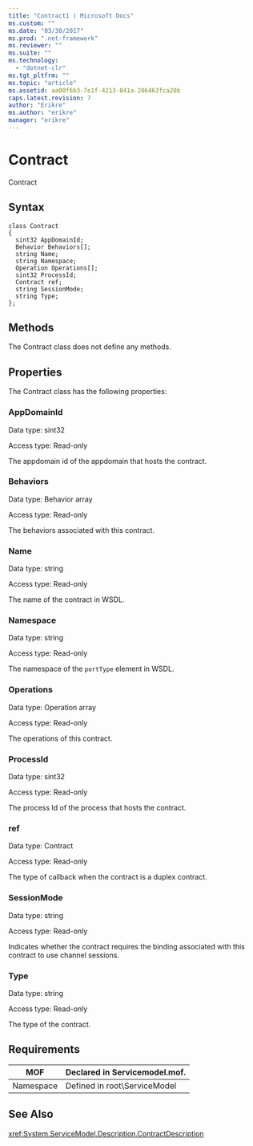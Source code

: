 ```yaml
---
title: "Contract1 | Microsoft Docs"
ms.custom: ""
ms.date: "03/30/2017"
ms.prod: ".net-framework"
ms.reviewer: ""
ms.suite: ""
ms.technology: 
  - "dotnet-clr"
ms.tgt_pltfrm: ""
ms.topic: "article"
ms.assetid: aa00f6b3-7e1f-4213-841a-206463fca20b
caps.latest.revision: 7
author: "Erikre"
ms.author: "erikre"
manager: "erikre"
---
```

# Contract
Contract  
  
## Syntax  
  
```  
class Contract  
{  
  sint32 AppDomainId;  
  Behavior Behaviors[];  
  string Name;  
  string Namespace;  
  Operation Operations[];  
  sint32 ProcessId;  
  Contract ref;  
  string SessionMode;  
  string Type;  
};  
```  
  
## Methods  
 The Contract class does not define any methods.  
  
## Properties  
 The Contract class has the following properties:  
  
### AppDomainId  
 Data type: sint32  
  
 Access type: Read-only  
  
 The appdomain id of the appdomain that hosts the contract.  
  
### Behaviors  
 Data type: Behavior array  
  
 Access type: Read-only  
  
 The behaviors associated with this contract.  
  
### Name  
 Data type: string  
  
 Access type: Read-only  
  
 The name of the contract in WSDL.  
  
### Namespace  
 Data type: string  
  
 Access type: Read-only  
  
 The namespace of the `portType` element in WSDL.  
  
### Operations  
 Data type: Operation array  
  
 Access type: Read-only  
  
 The operations of this contract.  
  
### ProcessId  
 Data type: sint32  
  
 Access type: Read-only  
  
 The process Id of the process that hosts the contract.  
  
### ref  
 Data type: Contract  
  
 Access type: Read-only  
  
 The type of callback when the contract is a duplex contract.  
  
### SessionMode  
 Data type: string  
  
 Access type: Read-only  
  
 Indicates whether the contract requires the binding associated with this contract to use channel sessions.  
  
### Type  
 Data type: string  
  
 Access type: Read-only  
  
 The type of the contract.  
  
## Requirements  
  
|MOF|Declared in Servicemodel.mof.|  
|---------|-----------------------------------|  
|Namespace|Defined in root\ServiceModel|  
  
## See Also  
 <xref:System.ServiceModel.Description.ContractDescription>